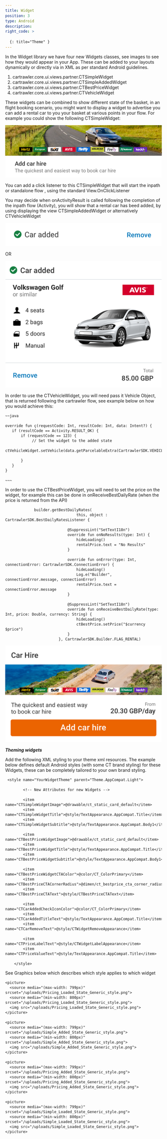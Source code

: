 ```yaml
---
title: Widget
position: 3
type: Android
description:
right_code: >

  {: title="Theme" }
---
```



In the Widget library we have four new Widgets classes, see images to see how they would appear in your App.
These can be added to your layouts dynamically or directly via in XML as per standard Android guidelines.

1. cartrawler.core.ui.views.partner.CTSimpleWidget
2. cartrawler.core.ui.views.partner.CTSimpleAddedWidget
3. cartrawler.core.ui.views.partner.CTBestPriceWidget
4. cartrawler.core.ui.views.partner.CTVehicleWidget

These widgets can be combined to show different state of the basket, in an flight booking scenario, 
you might want to display a widget to advertise you can add a rental car to you your basket 
at various points in your flow. For example you could show the following CTSimpleWidget:

<picture>
  <source media="(max-width: 799px)" srcset="/uploads/Simple_Loaded_State_Generic.png">
  <source media="(min-width: 800px)" srcset="/uploads/Simple_Loaded_State_Generic.png">
  <img src="/uploads/Simple_Loaded_State_Generic.png">
</picture>


You can add a click listener to this CTSimpleWidget that will start the inpath or standalone flow , using the standard View.OnClickListener

You may decide when onActivityResult is called following the completion of the inpath flow (Activity), you will show that a
rental car has beed added, by using displaying the view CTSimpleAddedWidget or alternatively CTVehicleWidget

<picture>
  <source media="(max-width: 799px)" srcset="/uploads/Simple_Added_State_Generic.png">
  <source media="(min-width: 800px)" srcset="/uploads/Simple_Added_State_Generic.png">
  <img src="/uploads/Simple_Added_State_Generic.png">
</picture>

OR

<picture>
  <source media="(max-width: 799px)" srcset="/uploads/Pricing_Added_State_Generic.png">
  <source media="(min-width: 800px)" srcset="/uploads/Pricing_Added_State_Generic.png">
  <img src="/uploads/Pricing_Added_State_Generic.png">
</picture>

In order to use the CTVehicleWidget, you will need pass it Vehicle Object, that is returned following the cartrawler flow, see example below
on how you would achieve this:

    ~~java
  
    override fun ç(requestCode: Int, resultCode: Int, data: Intent?) {
       if (resultCode == Activity.RESULT_OK) {
           if (requestCode == 123) {
               	// Set the widget to the added state
               ctVehicleWidget.setVehicle(data.getParcelableExtra(CartrawlerSDK.VEHICLE))
                
           }
       }
    }

    ~~~
    
In order to use the CTBestPriceWidget, you will need to set the price on the widget, 
for example this can be done in onReceiveBestDailyRate (when the price is returned from the API)

                
                 builder.getBestDailyRates(
                                    this, object : CartrawlerSDK.BestDailyRatesListener {
                
                                @SuppressLint("SetTextI18n")
                                override fun onNoResults(type: Int) {
                                    hideLoading()
                                    rentalPrice.text = "No Results"
                                }
                
                                override fun onError(type: Int, connectionError: CartrawlerSDK.ConnectionError) {
                                    hideLoading()
                                    Log.e("Builder", connectionError.message, connectionError)
                                    rentalPrice.text = connectionError.message
                                }
                
                                @SuppressLint("SetTextI18n")
                                override fun onReceiveBestDailyRate(type: Int, price: Double, currency: String) {
                                    hideLoading()
                                    ctBestPrice.setPrice("$currency $price")
                                }
                            }, CartrawlerSDK.Builder.FLAG_RENTAL)
                

<picture>
  <source media="(max-width: 799px)" srcset="/uploads/Pricing_Loaded_State_Generic.png">
  <source media="(min-width: 800px)" srcset="/uploads/Pricing_Loaded_State_Generic.png">
  <img src="/uploads/Pricing_Loaded_State_Generic.png">
</picture>


***Theming widgets***


Add the following XML styling to your theme xml resources. The example below defines default Android styles (with some CT brand styling) for these Widgets,
these can be completely tailored to your own brand styling. 

     <style name="YourWidgetTheme" parent="Theme.AppCompat.Light">
          
            <!-- New Attributes for new Widgets -->
    
            <item name="CTSimpleWidgetImage">@drawable/ct_static_card_default</item>
            <item name="CTSimpleWidgetTitle">@style/TextAppearance.AppCompat.Title</item>
            <item name="CTSimpleWidgetSubtitle">@style/TextAppearance.AppCompat.Body1</item>
    
            <item name="CTBestPriceWidgetImage">@drawable/ct_static_card_default</item>
            <item name="CTBestPriceWidgetTitle">@style/TextAppearance.AppCompat.Title</item>
            <item name="CTBestPriceWidgetSubtitle">@style/TextAppearance.AppCompat.Body1</item>
    
            <item name="CTBestPriceWidgetCTAColor">@color/CT_ColorPrimary</item>
            <item name="CTBestPriceCTACornerRadius">@dimen/ct_bestprice_cta_corner_radius</item>
            <item name="CTBestPriceCTAText">@style/CTBestPriceCTAText</item>
    
            <item name="CTCarAddedCheckIconColor">@color/CT_ColorPrimary</item>
            <item name="CTCarAddedTitleText">@style/TextAppearance.AppCompat.Title</item>
            <item name="CTCarRemoveText">@style/CTWidgetRemoveAppearance</item>
    
            <item name="CTPriceLabelText">@style/CTWidgetLabelAppearance</item>
            <item name="CTPriceValueText">@style/TextAppearance.AppCompat.Title</item>
    
        </style>

See Graphics below which describes which style applies to which widget


    <picture>
      <source media="(max-width: 799px)" srcset="/uploads/Pricing_Loaded_State_Generic_style.png">
      <source media="(min-width: 800px)" srcset="/uploads/Pricing_Loaded_State_Generic_style.png">
      <img src="/uploads/Pricing_Loaded_State_Generic_style.png">
    </picture>
    
    <picture>
      <source media="(max-width: 799px)" srcset="/uploads/Simple_Added_State_Generic_style.png">
      <source media="(min-width: 800px)" srcset="/uploads/Simple_Added_State_Generic_style.png">
      <img src="/uploads/Simple_Added_State_Generic_style.png">
    </picture>
    
    <picture>
      <source media="(max-width: 799px)" srcset="/uploads/Pricing_Added_State_Generic_style.png">
      <source media="(min-width: 800px)" srcset="/uploads/Pricing_Added_State_Generic_style.png">
      <img src="/uploads/Pricing_Added_State_Generic_style.png">
    </picture>
    
    <picture>
      <source media="(max-width: 799px)" srcset="/uploads/Simple_Loaded_State_Generic_style.png">
      <source media="(min-width: 800px)" srcset="/uploads/Simple_Loaded_State_Generic_style.png">
      <img src="/uploads/Simple_Loaded_State_Generic_style.png">
    </picture>

    
